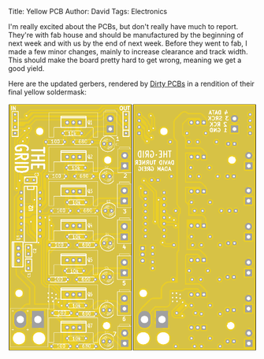Title: Yellow PCB
Author: David
Tags: Electronics

I'm really excited about the PCBs, but don't really have much to report.
They're with fab house and should be manufactured by the beginning of next week
and with us by the end of next week.  Before they went to fab, I made a few
minor changes, mainly to increase clearance and track width.  This should make
the board pretty hard to get wrong, meaning we get a good yield.

Here are the updated gerbers, rendered by [Dirty PCBs](http://dirtypcbs.com/)
in a rendition of their final yellow soldermask:

![yellow pcbs](/images/pcb_yellow.png)
